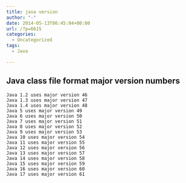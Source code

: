 ```yaml
---
title: java version
author: "-"
date: 2014-05-13T06:45:04+00:00
url: /?p=6615
categories:
  - Uncategorized
tags:
  - Java

---
```

## Java class file format major version numbers

    Java 1.2 uses major version 46
    Java 1.3 uses major version 47
    Java 1.4 uses major version 48
    Java 5 uses major version 49
    Java 6 uses major version 50
    Java 7 uses major version 51
    Java 8 uses major version 52
    Java 9 uses major version 53
    Java 10 uses major version 54
    Java 11 uses major version 55
    Java 12 uses major version 56
    Java 13 uses major version 57
    Java 14 uses major version 58
    Java 15 uses major version 59
    Java 16 uses major version 60
    Java 17 uses major version 61